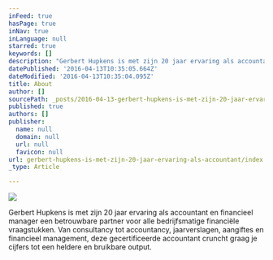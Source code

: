 ```yaml
---
inFeed: true
hasPage: true
inNav: true
inLanguage: null
starred: true
keywords: []
description: "Gerbert Hupkens is met zijn 20 jaar ervaring als accountant en financieel manager een betrouwbare partner voor alle bedrijfsmatige financiële vraagstukken. Van consultancy tot accountancy, jaarverslagen, aangiftes en financieel management, deze gecertificeerde accountant cruncht graag je numbers tot een heldere output.\_"
datePublished: '2016-04-13T10:35:05.664Z'
dateModified: '2016-04-13T10:35:04.095Z'
title: About
author: []
sourcePath: _posts/2016-04-13-gerbert-hupkens-is-met-zijn-20-jaar-ervaring-als-accountant.md
published: true
authors: []
publisher:
  name: null
  domain: null
  url: null
  favicon: null
url: gerbert-hupkens-is-met-zijn-20-jaar-ervaring-als-accountant/index.html
_type: Article

---
```

![](https://the-grid-user-content.s3-us-west-2.amazonaws.com/e7fbe970-9a53-43d2-98cc-68f95f73b0f6.jpg)

Gerbert Hupkens is met zijn 20 jaar ervaring als accountant en financieel manager een betrouwbare partner voor alle bedrijfsmatige financiële vraagstukken. Van consultancy tot accountancy, jaarverslagen, aangiftes en financieel management, deze gecertificeerde accountant cruncht graag je cijfers tot een heldere en bruikbare output.